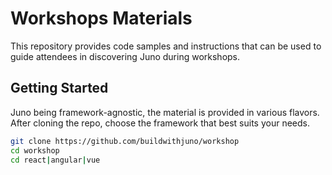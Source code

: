 # Workshops Materials

This repository provides code samples and instructions that can be used to guide attendees in discovering Juno during workshops.

## Getting Started

Juno being framework-agnostic, the material is provided in various flavors. After cloning the repo, choose the framework that best suits your needs.

```bash
git clone https://github.com/buildwithjuno/workshop
cd workshop
cd react|angular|vue
```


